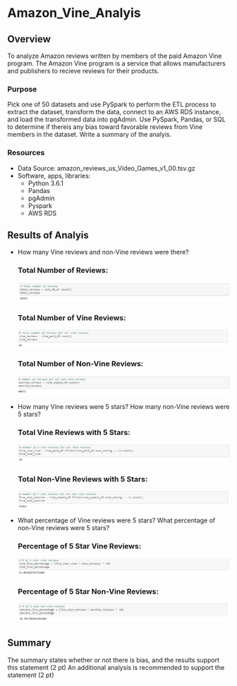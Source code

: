 # Amazon_Vine_Analyis

## Overview
To analyze Amazon reviews written by members of the paid Amazon Vine program.  The Amazon Vine program is a service that allows manufacturers and publishers to recieve reviews for their products.
### Purpose
Pick one of 50 datasets and use PySpark to perform the ETL process to extract the dataset, transform the data, connect to an AWS RDS instance, and load the transformed data into pgAdmin.  Use PySpark, Pandas, or SQL to determine if thereis any bias toward favorable reviews from Vine members in the dataset.  Write a summary of the analyis.
### Resources
- Data Source: amazon_reviews_us_Video_Games_v1_00.tsv.gz
- Software, apps, libraries:
  - Python 3.6.1
  - Pandas
  - pgAdmin
  - Pyspark
  - AWS RDS

## Results of Analyis
  - How many Vine reviews and non-Vine reviews were there?
    ### Total Number of Reviews:
    ![total number of reviews](https://github.com/stephenanayashilliard/Amazon_Vine_Analyis/blob/main/Resources/Total%20number%20of%20reviews.png)
    ### Total Number of Vine Reviews:
    ![total number of vine reviews](https://github.com/stephenanayashilliard/Amazon_Vine_Analyis/blob/main/Resources/total%20number%20of%20vine%20reviews.png)
    ### Total Number of Non-Vine Reviews:
    ![total number of non-vine reviews](https://github.com/stephenanayashilliard/Amazon_Vine_Analyis/blob/main/Resources/total%20number%20of%20reviews%2C%20non-vine.png)
  
  - How many Vine reviews were 5 stars?  How many non-Vine reviews were 5 stars?
    ### Total Vine Reviews with 5 Stars:
    ![5 star vine reviews](https://github.com/stephenanayashilliard/Amazon_Vine_Analyis/blob/main/Resources/5%20star%20vine%20reviews.png)
    ### Total Non-Vine Reviews with 5 Stars:
    ![5 star non-vine reviews](https://github.com/stephenanayashilliard/Amazon_Vine_Analyis/blob/main/Resources/5%20star%20non%20vine%20reviews.png)
  - What percentage of Vine reviews were 5 stars?  What percentage of non-Vine reviews were 5 stars?
    ### Percentage of 5 Star Vine Reviews:
    ![Vine %](https://github.com/stephenanayashilliard/Amazon_Vine_Analyis/blob/main/Resources/%25%20of%205%20Star%20vine%20reviews.png)
    ### Percentage of 5 Star Non-Vine Reviews:
    ![non-vine_%](https://github.com/stephenanayashilliard/Amazon_Vine_Analyis/blob/main/Resources/%25%20of%205%20star%20non-vine%20reviews.png)

## Summary
The summary states whether or not there is bias, and the results support this statement (2 pt)
An additional analysis is recommended to support the statement (2 pt)
    

